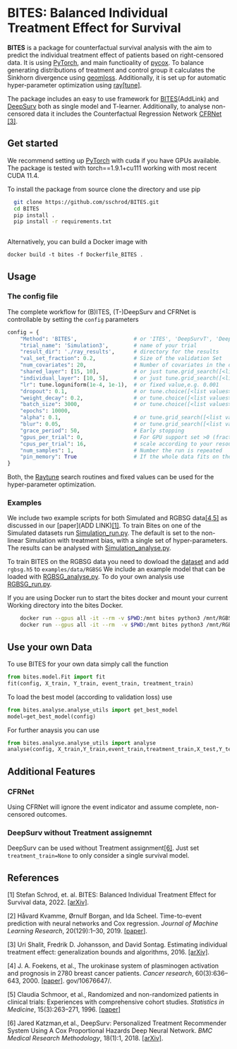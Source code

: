 
# BITES: Balanced Individual Treatment Effect for Survival

**BITES** is a package for counterfactual survival analysis with the aim to predict the individual treatment effect of patients based on right-censored data.
It is using [PyTorch](https://pytorch.org), and main functioality of [pycox](https://github.com/havakv/pycox).
To balance generating distributions of treatment and control group it calculates the Sinkhorn divergence using [geomloss](https://www.kernel-operations.io/geomloss/).
Additionally, it is set up for automatic hyper-parameter optimization using [ray[tune]](https://docs.ray.io/en/latest/tune/index.html).

The package includes an easy to use framework for [BITES](TODO)(AddLink) and [DeepSurv](https://bmcmedresmethodol.biomedcentral.com/articles/10.1186/s12874-018-0482-1) both as single model and T-learner.
Additionally, to analyse non-censored data it includes the Counterfactual Regression Network [CFRNet](https://arxiv.org/pdf/1606.03976.pdf) [[3]](#3).

## Get started
We recommend setting up [PyTorch](https://pytorch.org) with cuda if you have GPUs available.
The package is tested with torch==1.9.1+cu111 working with most recent CUDA 11.4. 


To install the package from source clone the directory and use pip
```sh
  git clone https://github.com/sschrod/BITES.git
  cd BITES
  pip install .
  pip install -r requirements.txt
  
```

Alternatively, you can build a Docker image with
```shell
docker build -t bites -f Dockerfile_BITES .
```





## Usage

### The config file
The complete workflow for (B)ITES, (T-)DeepSurv and CFRNet is controllable by setting the ``config`` parameters
````python
config = {
    "Method": 'BITES',                  # or 'ITES', 'DeepSurvT', 'DeepSurv', 'CFRNet'
    "trial_name": 'Simulation3',        # name of your trial
    "result_dir": './ray_results',      # directory for the results
    "val_set_fraction": 0.2,            # Size of the validation Set
    "num_covariates": 20,               # Number of covariates in the data
    "shared_layer": [15, 10],           # or just tune.grid_search([<list of lists>])
    "individual_layer": [10, 5],        # or just tune.grid_search([<list of lists>])
    "lr": tune.loguniform(1e-4, 1e-1),  # or fixed value,e.g. 0.001
    "dropout": 0.1,                     # or tune.choice([<list values>])
    "weight_decay": 0.2,                # or tune.choice([<list values>])
    "batch_size": 3000,                 # or tune.choice([<list values>])
    "epochs": 10000,
    "alpha": 0.1,                       # or tune.grid_search([<list values>])
    "blur": 0.05,                       # or tune.grid_search([<list values>]),
    "grace_period": 50,                 # Early stopping
    "gpus_per_trial": 0,                # For GPU support set >0 (fractions of GPUs are supported)
    "cpus_per_trial": 16,               # scale according to your resources
    "num_samples": 1,                   # Number the run is repeated
    "pin_memory": True                  # If the whole data fits on the GPU memory, pin the memory to speed up computation
}
````
Both, the [Raytune](https://docs.ray.io/en/latest/tune/index.html) search routines and fixed values can be used for the hyper-parameter optimization.


### Examples
We include two example scripts for both Simulated and RGBSG data[[4,5]](#4) as discussed in our [paper](ADD LINK)[[1]](#1).
To train Bites on one of the Simulated datasets run [Simulation_run.py](https://github.com/sschrod/BITES/blob/main/examples/Simulation_run.py).
The default is set to the non-linear Simulation with treatment bias, with a single set of hyper-parameters. 
The results can be analysed with [Simulation_analyse.py](https://github.com/sschrod/BITES/blob/main/examples/Simulation_analyse.py).

To train BITES on the RGBSG data you need to dowload the [dataset](https://github.com/arturomoncadatorres/deepsurvk/tree/master/deepsurvk/datasets/data) and add `rgbsg.h5` to ``examples/data/RGBSG``
We include an example model that can be loaded with [RGBSG_analyse.py](/BITES/examples/RGBSG_analyse.py). To do your own analysis use [RGBSG_run.py](https://github.com/sschrod/BITES/blob/main/examples/RGBSG_run.py).


If you are using Docker run to start the bites docker and mount your current Working directory into the bites Docker.
````sh
    docker run --gpus all -it --rm -v $PWD:/mnt bites python3 /mnt/RGBSG_run.py
    docker run --gpus all -it --rm  -v $PWD:/mnt bites python3 /mnt/RGBSG_analyse.py
````


## Use your own Data
To use BITES for your own data simply call the function
````python
from bites.model.Fit import fit
fit(config, X_train, Y_train, event_train, treatment_train)
````
To load the best model (according to validation loss) use
````python
from bites.analyse.analyse_utils import get_best_model
model=get_best_model(config)
````
For further anaysis you can use
````python
from bites.analyse.analyse_utils import analyse
analyse(config, X_train,Y_train,event_train,treatment_train,X_test,Y_test,event_test,treatment_test)
````

## Additional Features
### CFRNet
Using CFRNet will ignore the event indicator and assume complete, non-censored outcomes.

### DeepSurv without Treatment assignemnt
DeepSurv can be used without Treatment assignment[[6]](#6). Just set ```treatment_train=None``` to only consider a single survival model.


## References

[1] Stefan Schrod, et. al. BITES: Balanced Individual Treatment Effect for Survival data, 2022. [[arXiv]](link).

[2] Håvard Kvamme, Ørnulf Borgan, and Ida Scheel. Time-to-event prediction with neural networks and Cox regression. *Journal of Machine Learning Research*, 20(129):1–30, 2019. [[paper]](http://jmlr.org/papers/v20/18-424.html).

[3] Uri Shalit, Fredrik D. Johansson, and David Sontag. Estimating individual treatment effect: generalization bounds and algorithms, 2016. [[arXiv]](http://arxiv.org/pdf/1606.03976v5).

[4] J. A. Foekens, et al., The urokinase system of plasminogen activation and prognosis in 2780 breast cancer patients. *Cancer research*, 60(3):636–643, 2000. [[paper]](https://pubmed.ncbi.nlm.nih).
gov/10676647/.

[5] Claudia Schmoor, et al., Randomized and non-randomized patients in clinical trials: Experiences with comprehensive cohort studies. *Statistics in Medicine*, 15(3):263–271, 1996. [[paper]](https://onlinelibrary.wiley.com/doi/10.1002/(SICI)1097-0258(19960215)15:3%3C263::AID-SIM165%3E3.0.CO;2-K)

[6] Jared Katzman,et al., DeepSurv: Personalized Treatment Recommender System Using A Cox Proportional Hazards Deep Neural Network. *BMC Medical Research Methodology*, 18(1):1, 2018. [[arXiv]](http://arxiv.org/pdf/1606.00931v3).